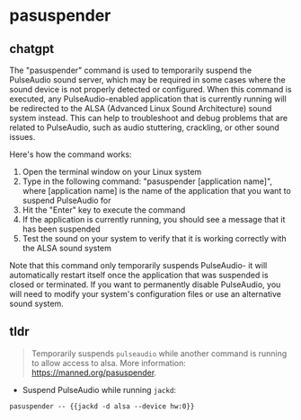 # pasuspender 
## chatgpt 
The "pasuspender" command is used to temporarily suspend the PulseAudio sound server, which may be required in some cases where the sound device is not properly detected or configured. When this command is executed, any PulseAudio-enabled application that is currently running will be redirected to the ALSA (Advanced Linux Sound Architecture) sound system instead. This can help to troubleshoot and debug problems that are related to PulseAudio, such as audio stuttering, crackling, or other sound issues.

Here's how the command works:

1. Open the terminal window on your Linux system
2. Type in the following command: "pasuspender [application name]", where [application name] is the name of the application that you want to suspend PulseAudio for
3. Hit the "Enter" key to execute the command
4. If the application is currently running, you should see a message that it has been suspended
5. Test the sound on your system to verify that it is working correctly with the ALSA sound system

Note that this command only temporarily suspends PulseAudio- it will automatically restart itself once the application that was suspended is closed or terminated. If you want to permanently disable PulseAudio, you will need to modify your system's configuration files or use an alternative sound system. 

## tldr 
 
> Temporarily suspends `pulseaudio` while another command is running to allow access to alsa.
> More information: <https://manned.org/pasuspender>.

- Suspend PulseAudio while running `jackd`:

`pasuspender -- {{jackd -d alsa --device hw:0}}`
